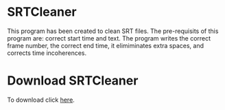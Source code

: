 # SRTCleaner

This program has been created to clean SRT files. The pre-requisits of this program are: correct start time and text. The program writes the correct frame number, the correct end time, it elimiminates extra spaces, and corrects time incoherences.

# Download SRTCleaner 

To download click [here](https://github.com/nmordv/SRTCleaner/raw/main/SRTCleaner.exe).
